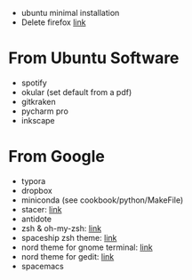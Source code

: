 - ubuntu minimal installation
- Delete firefox [link](https://askubuntu.com/questions/16758/removing-firefox-in-ubuntu-with-all-add-ons-like-it-never-existed)

# From Ubuntu Software
- spotify
- okular (set default from a pdf)
- gitkraken
- pycharm pro
- inkscape

# From Google
- typora
- dropbox
- miniconda (see cookbook/python/MakeFile)
- stacer: [link](https://github.com/oguzhaninan/Stacer)
- antidote
- zsh & oh-my-zsh: [link](https://medium.com/wearetheledger/oh-my-zsh-made-for-cli-lovers-installation-guide-3131ca5491fb)
- spaceship zsh theme: [link](https://github.com/denysdovhan/spaceship-prompt)
- nord theme for gnome terminal: [link](https://github.com/arcticicestudio/nord-gnome-terminal)
- nord theme for gedit: [link](https://github.com/arcticicestudio/nord-gedit)
- spacemacs
